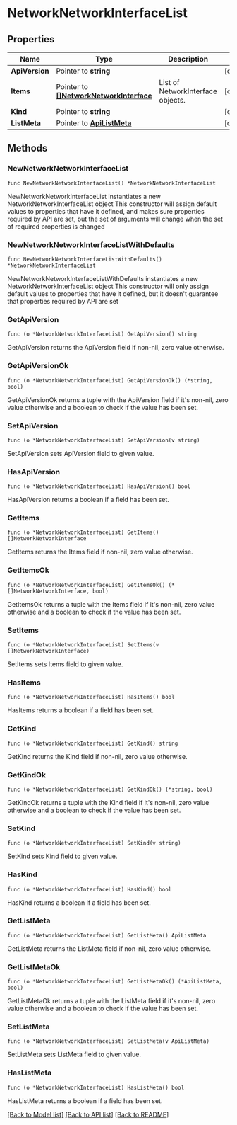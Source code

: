 # NetworkNetworkInterfaceList

## Properties

Name | Type | Description | Notes
------------ | ------------- | ------------- | -------------
**ApiVersion** | Pointer to **string** |  | [optional] 
**Items** | Pointer to [**[]NetworkNetworkInterface**](NetworkNetworkInterface.md) | List of NetworkInterface objects. | [optional] 
**Kind** | Pointer to **string** |  | [optional] 
**ListMeta** | Pointer to [**ApiListMeta**](apiListMeta.md) |  | [optional] 

## Methods

### NewNetworkNetworkInterfaceList

`func NewNetworkNetworkInterfaceList() *NetworkNetworkInterfaceList`

NewNetworkNetworkInterfaceList instantiates a new NetworkNetworkInterfaceList object
This constructor will assign default values to properties that have it defined,
and makes sure properties required by API are set, but the set of arguments
will change when the set of required properties is changed

### NewNetworkNetworkInterfaceListWithDefaults

`func NewNetworkNetworkInterfaceListWithDefaults() *NetworkNetworkInterfaceList`

NewNetworkNetworkInterfaceListWithDefaults instantiates a new NetworkNetworkInterfaceList object
This constructor will only assign default values to properties that have it defined,
but it doesn't guarantee that properties required by API are set

### GetApiVersion

`func (o *NetworkNetworkInterfaceList) GetApiVersion() string`

GetApiVersion returns the ApiVersion field if non-nil, zero value otherwise.

### GetApiVersionOk

`func (o *NetworkNetworkInterfaceList) GetApiVersionOk() (*string, bool)`

GetApiVersionOk returns a tuple with the ApiVersion field if it's non-nil, zero value otherwise
and a boolean to check if the value has been set.

### SetApiVersion

`func (o *NetworkNetworkInterfaceList) SetApiVersion(v string)`

SetApiVersion sets ApiVersion field to given value.

### HasApiVersion

`func (o *NetworkNetworkInterfaceList) HasApiVersion() bool`

HasApiVersion returns a boolean if a field has been set.

### GetItems

`func (o *NetworkNetworkInterfaceList) GetItems() []NetworkNetworkInterface`

GetItems returns the Items field if non-nil, zero value otherwise.

### GetItemsOk

`func (o *NetworkNetworkInterfaceList) GetItemsOk() (*[]NetworkNetworkInterface, bool)`

GetItemsOk returns a tuple with the Items field if it's non-nil, zero value otherwise
and a boolean to check if the value has been set.

### SetItems

`func (o *NetworkNetworkInterfaceList) SetItems(v []NetworkNetworkInterface)`

SetItems sets Items field to given value.

### HasItems

`func (o *NetworkNetworkInterfaceList) HasItems() bool`

HasItems returns a boolean if a field has been set.

### GetKind

`func (o *NetworkNetworkInterfaceList) GetKind() string`

GetKind returns the Kind field if non-nil, zero value otherwise.

### GetKindOk

`func (o *NetworkNetworkInterfaceList) GetKindOk() (*string, bool)`

GetKindOk returns a tuple with the Kind field if it's non-nil, zero value otherwise
and a boolean to check if the value has been set.

### SetKind

`func (o *NetworkNetworkInterfaceList) SetKind(v string)`

SetKind sets Kind field to given value.

### HasKind

`func (o *NetworkNetworkInterfaceList) HasKind() bool`

HasKind returns a boolean if a field has been set.

### GetListMeta

`func (o *NetworkNetworkInterfaceList) GetListMeta() ApiListMeta`

GetListMeta returns the ListMeta field if non-nil, zero value otherwise.

### GetListMetaOk

`func (o *NetworkNetworkInterfaceList) GetListMetaOk() (*ApiListMeta, bool)`

GetListMetaOk returns a tuple with the ListMeta field if it's non-nil, zero value otherwise
and a boolean to check if the value has been set.

### SetListMeta

`func (o *NetworkNetworkInterfaceList) SetListMeta(v ApiListMeta)`

SetListMeta sets ListMeta field to given value.

### HasListMeta

`func (o *NetworkNetworkInterfaceList) HasListMeta() bool`

HasListMeta returns a boolean if a field has been set.


[[Back to Model list]](../README.md#documentation-for-models) [[Back to API list]](../README.md#documentation-for-api-endpoints) [[Back to README]](../README.md)


